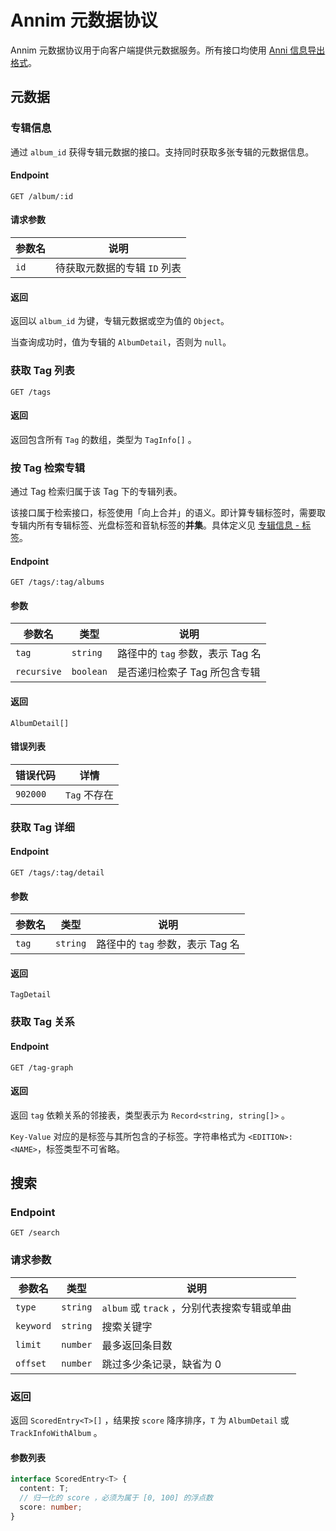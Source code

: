 # Annim 元数据协议

Annim 元数据协议用于向客户端提供元数据服务。所有接口均使用 [Anni 信息导出格式](../06.anniv/07.export-format.md)。

## 元数据

### 专辑信息

通过 `album_id` 获得专辑元数据的接口。支持同时获取多张专辑的元数据信息。

#### Endpoint

`GET /album/:id`

#### 请求参数

| 参数名 | 说明                         |
| ------ | ---------------------------- |
| `id`   | 待获取元数据的专辑 `ID` 列表 |

#### 返回

返回以 `album_id` 为键，专辑元数据或空为值的 `Object`。

当查询成功时，值为专辑的 `AlbumDetail`，否则为 `null`。

### 获取 Tag 列表

`GET /tags`

#### 返回

返回包含所有 `Tag` 的数组，类型为 `TagInfo[]` 。

### 按 Tag 检索专辑

通过 Tag 检索归属于该 Tag 下的专辑列表。

该接口属于检索接口，标签使用「向上合并」的语义。即计算专辑标签时，需要取专辑内所有专辑标签、光盘标签和音轨标签的**并集**。具体定义见 [专辑信息 - 标签](../02.metadata-repository/02.album-information.md#标签)。

#### Endpoint

`GET /tags/:tag/albums`

#### 参数

| 参数名      | 类型      | 说明                             |
| ----------- | --------- | -------------------------------- |
| `tag`       | `string`  | 路径中的 `tag` 参数，表示 Tag 名 |
| `recursive` | `boolean` | 是否递归检索子 Tag 所包含专辑    |

#### 返回

`AlbumDetail[]`

#### 错误列表

| 错误代码 | 详情         |
| -------- | ------------ |
| `902000` | `Tag` 不存在 |

### 获取 Tag 详细

#### Endpoint

`GET /tags/:tag/detail`

#### 参数

| 参数名 | 类型     | 说明                             |
| ------ | -------- | -------------------------------- |
| `tag`  | `string` | 路径中的 `tag` 参数，表示 Tag 名 |

#### 返回

`TagDetail`

### 获取 Tag 关系

#### Endpoint

`GET /tag-graph`

#### 返回

返回 `tag` 依赖关系的邻接表，类型表示为 `Record<string, string[]>` 。

`Key-Value` 对应的是标签与其所包含的子标签。字符串格式为 `<EDITION>:<NAME>`，标签类型不可省略。

## 搜索

### Endpoint

`GET /search`

### 请求参数

| 参数名    | 类型     | 说明                                        |
| --------- | -------- | ------------------------------------------- |
| `type`    | `string` | `album` 或 `track` ，分别代表搜索专辑或单曲 |
| `keyword` | `string` | 搜索关键字                                  |
| `limit`   | `number` | 最多返回条目数                              |
| `offset`  | `number` | 跳过多少条记录，缺省为 0                    |

### 返回

返回 `ScoredEntry<T>[]` ，结果按 `score` 降序排序，`T` 为 `AlbumDetail` 或 `TrackInfoWithAlbum` 。

#### 参数列表

```ts
interface ScoredEntry<T> {
  content: T;
  // 归一化的 score ，必须为属于 [0, 100] 的浮点数
  score: number;
}
```
